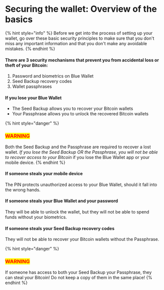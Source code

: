 # Securing the wallet: Overview of the basics

{% hint style="info" %}
Before we get into the process of setting up your wallet, go over these basic security principles to make sure that you don't miss any important information and that you don't make any avoidable mistakes.
{% endhint %}

#### **There are 3 security mechanisms that prevent you from accidental loss or theft of your Bitcoin:**

1. Password and biometrics on Blue Wallet&#x20;
2. Seed Backup recovery codes&#x20;
3. Wallet passphrases

#### **If you lose your Blue Wallet**

* The Seed Backup allows you to recover your Bitcoin wallets&#x20;
* Your Passphrase allows you to unlock the recovered Bitcoin wallets

{% hint style="danger" %}
### <mark style="color:red;">**WARNING**</mark>

Both the Seed Backup and the Passphrase are required to recover a lost wallet. _If you lose the Seed Backup OR the Passphrase, you will not be able to recover access to your Bitcoin_ if you lose the Blue Wallet app or your mobile device.
{% endhint %}

#### **If someone steals your mobile device**

The PIN protects unauthorized access to your Blue Wallet, should it fall into the wrong hands.

#### **If someone steals your Blue Wallet and your password**

They will be able to unlock the wallet, but they will not be able to spend funds without your biometrics.

#### **If someone steals your Seed Backup recovery codes**

They will not be able to recover your Bitcoin wallets without the Passphrase.

{% hint style="danger" %}
### <mark style="color:red;">**WARNING**</mark>

If someone has access to both your Seed Backup your Passphrase, they can steal your Bitcoin! Do not keep a copy of them in the same place!
{% endhint %}
